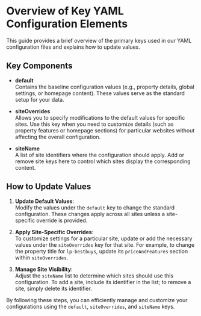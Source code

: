# Overview of Key YAML Configuration Elements

This guide provides a brief overview of the primary keys used in our YAML configuration files and explains how to update values.

## Key Components

- **default**  
  Contains the baseline configuration values (e.g., property details, global settings, or homepage content). These values serve as the standard setup for your data.

- **siteOverrides**  
  Allows you to specify modifications to the default values for specific sites. Use this key when you need to customize details (such as property features or homepage sections) for particular websites without affecting the overall configuration.

- **siteName**  
  A list of site identifiers where the configuration should apply. Add or remove site keys here to control which sites display the corresponding content.

## How to Update Values

1. **Update Default Values**:  
   Modify the values under the `default` key to change the standard configuration. These changes apply across all sites unless a site-specific override is provided.

2. **Apply Site-Specific Overrides**:  
   To customize settings for a particular site, update or add the necessary values under the `siteOverrides` key for that site. For example, to change the property title for `lp-bestbuys`, update its `priceAndFeatures` section within `siteOverrides`.

3. **Manage Site Visibility**:  
   Adjust the `siteName` list to determine which sites should use this configuration. To add a site, include its identifier in the list; to remove a site, simply delete its identifier.

By following these steps, you can efficiently manage and customize your configurations using the `default`, `siteOverrides`, and `siteName` keys.
